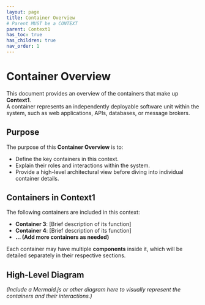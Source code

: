 ```yaml
---
layout: page
title: Container Overview
# Parent MUST be a CONTEXT
parent: Context1
has_toc: true
has_children: true
nav_order: 1
---
```


# Container Overview

This document provides an overview of the containers that make up **Context1**.  
A container represents an independently deployable software unit within the system, such as web applications, APIs, databases, or message brokers.

## **Purpose**
The purpose of this **Container Overview** is to:
- Define the key containers in this context.
- Explain their roles and interactions within the system.
- Provide a high-level architectural view before diving into individual container details.

## **Containers in Context1**
The following containers are included in this context:

- **Container 3**: [Brief description of its function]
- **Container 4**: [Brief description of its function]
- **... (Add more containers as needed)**

Each container may have multiple **components** inside it, which will be detailed separately in their respective sections.

## **High-Level Diagram**
_(Include a Mermaid.js or other diagram here to visually represent the containers and their interactions.)_
